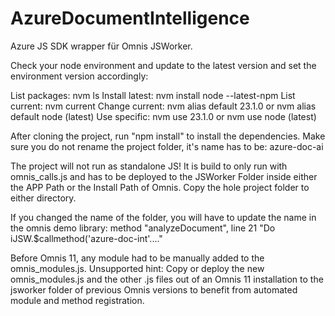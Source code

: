 # AzureDocumentIntelligence

Azure JS SDK wrapper für Omnis JSWorker.

Check your node environment and update to the latest version and set the environment version accordingly:

  List packages: nvm ls
  Install latest: nvm install node --latest-npm
  List current: nvm current
  Change current: nvm alias default 23.1.0 or nvm alias default node (latest)
  Use specific: nvm use 23.1.0 or nvm use node (latest)


After cloning the project, run "npm install" to install the dependencies.
Make sure you do not rename the project folder, it's name has to be: azure-doc-ai 

The project will not run as standalone JS! 
It is build to only run with omnis_calls.js and has to be deployed to the JSWorker Folder inside either the APP Path or the Install Path of Omnis.
Copy the hole project folder to either directory.

If you changed the name of the folder, you will have to update the name in the omnis demo library: method "analyzeDocument", line 21 "Do iJSW.$callmethod('azure-doc-int'...."

Before Omnis 11, any module had to be manually added to the omnis_modules.js.
Unsupported hint: Copy or deploy the new omnis_modules.js and the other .js files out of an Omnis 11 installation to the jsworker folder of previous Omnis versions to benefit from automated module and method registration.

